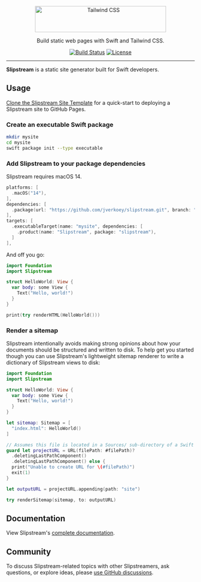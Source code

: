 <p align="center">
  <img alt="Tailwind CSS" src="https://raw.githubusercontent.com/jverkoey/slipstream/HEAD/.github/logo.svg" width="350" height="70" style="max-width: 100%;">
</p>

<p align="center">
  Build static web pages with Swift and Tailwind CSS.
</p>

<p align="center">
    <a href="https://github.com/jverkoey/slipstream/actions"><img src="https://img.shields.io/github/actions/workflow/status/jverkoey/slipstream/package-test.yml?branch=main" alt="Build Status"></a>
    <a href="https://github.com/jverkoey/slipstream/blob/main/LICENSE"><img src="https://img.shields.io/github/license/jverkoey/slipstream.svg" alt="License"></a>
</p>

---

**Slipstream** is a static site generator built for Swift developers.

## Usage

[Clone the Slipstream Site Template](https://github.com/jverkoey/slipstream-site-template/) for a
quick-start to deploying a Slipstream site to GitHub Pages.

### Create an executable Swift package

```bash
mkdir mysite
cd mysite
swift package init --type executable
```

### Add Slipstream to your package dependencies

Slipstream requires macOS 14.

```swift
platforms: [
  .macOS("14"),
],
dependencies: [
  .package(url: "https://github.com/jverkoey/slipstream.git", branch: "main"),
],
targets: [
  .executableTarget(name: "mysite", dependencies: [
    .product(name: "Slipstream", package: "slipstream"),
  ]
],
```

And off you go:

```swift
import Foundation
import Slipstream

struct HelloWorld: View {
  var body: some View {
    Text("Hello, world!")
  }
}

print(try renderHTML(HelloWorld()))
```

### Render a sitemap

Slipstream intentionally avoids making strong opinions about how your documents should be structured
and written to disk. To help get you started though you can use Slipstream's lightweight sitemap
renderer to write a dictionary of Slipstream views to disk:

```swift
import Foundation
import Slipstream

struct HelloWorld: View {
  var body: some View {
    Text("Hello, world!")
  }
}

let sitemap: Sitemap = [
  "index.html": HelloWorld()
]

// Assumes this file is located in a Sources/ sub-directory of a Swift package.
guard let projectURL = URL(filePath: #filePath)?
  .deletingLastPathComponent()
  .deletingLastPathComponent() else {
  print("Unable to create URL for \(#filePath)")
  exit(1)
}

let outputURL = projectURL.appending(path: "site")

try renderSitemap(sitemap, to: outputURL)
```

## Documentation

View Slipstream's [complete documentation](https://jverkoey.github.io/slipstream/documentation/slipstream/).

## Community

To discuss Slipstream-related topics with other Slipstreamers, ask questions, or explore ideas, please [use GitHub discussions](https://github.com/jverkoey/slipstream/discussions).
